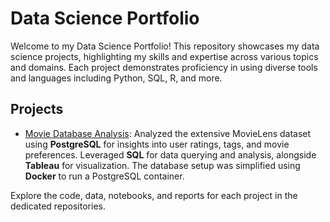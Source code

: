 # Data Science Portfolio

Welcome to my Data Science Portfolio! This repository showcases my data science projects, highlighting my skills and expertise across various topics and domains. Each project demonstrates proficiency in using diverse tools and languages including Python, SQL, R, and more.

## Projects

- [Movie Database Analysis](https://github.com/dmydud/movie-database-analysis): Analyzed the extensive MovieLens dataset using **PostgreSQL** for insights into user ratings, tags, and movie preferences. Leveraged **SQL** for data querying and analysis, alongside **Tableau** for visualization. The database setup was simplified using **Docker** to run a PostgreSQL container.

Explore the code, data, notebooks, and reports for each project in the dedicated repositories.
